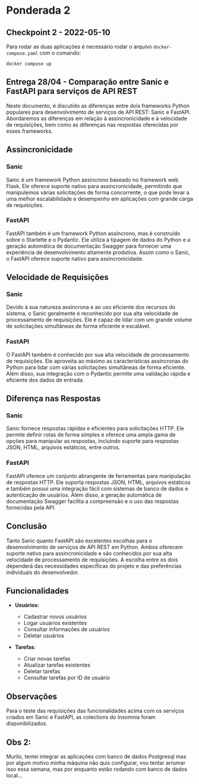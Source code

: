 # Ponderada 2

## Checkpoint 2 - 2022-05-10

Para rodar as duas aplicações é necessário rodar o arquivo `docker-compose.yaml` com o comando:
```
docker compose up
```

## Entrega 28/04 - Comparação entre Sanic e FastAPI para serviços de API REST

Neste documento, é discutido as diferenças entre dois frameworks Python populares para desenvolvimento de serviços de API REST: Sanic e FastAPI. Abordaremos as diferenças em relação à assincronicidade e à velocidade de requisições, bem como as diferenças nas respostas oferecidas por esses frameworks.

## Assincronicidade

### Sanic
Sanic é um framework Python assíncrono baseado no framework web Flask. Ele oferece suporte nativo para assincronicidade, permitindo que manipulemos várias solicitações de forma concorrente, o que pode levar a uma melhor escalabilidade e desempenho em aplicações com grande carga de requisições.

### FastAPI
FastAPI também é um framework Python assíncrono, mas é construído sobre o Starlette e o Pydantic. Ele utiliza a tipagem de dados do Python e a geração automática de documentação Swagger para fornecer uma experiência de desenvolvimento altamente produtiva. Assim como o Sanic, o FastAPI oferece suporte nativo para assincronicidade.

## Velocidade de Requisições

### Sanic
Devido à sua natureza assíncrona e ao uso eficiente dos recursos do sistema, o Sanic geralmente é reconhecido por sua alta velocidade de processamento de requisições. Ele é capaz de lidar com um grande volume de solicitações simultâneas de forma eficiente e escalável.

### FastAPI
O FastAPI também é conhecido por sua alta velocidade de processamento de requisições. Ele aproveita ao máximo as características assíncronas do Python para lidar com várias solicitações simultâneas de forma eficiente. Além disso, sua integração com o Pydantic permite uma validação rápida e eficiente dos dados de entrada.

## Diferença nas Respostas

### Sanic
Sanic fornece respostas rápidas e eficientes para solicitações HTTP. Ele permite definir rotas de forma simples e oferece uma ampla gama de opções para manipular as respostas, incluindo suporte para respostas JSON, HTML, arquivos estáticos, entre outros.

### FastAPI
FastAPI oferece um conjunto abrangente de ferramentas para manipulação de respostas HTTP. Ele suporta respostas JSON, HTML, arquivos estáticos e também possui uma integração fácil com sistemas de banco de dados e autenticação de usuários. Além disso, a geração automática de documentação Swagger facilita a compreensão e o uso das respostas fornecidas pela API.

## Conclusão

Tanto Sanic quanto FastAPI são excelentes escolhas para o desenvolvimento de serviços de API REST em Python. Ambos oferecem suporte nativo para assincronicidade e são conhecidos por sua alta velocidade de processamento de requisições. A escolha entre os dois dependerá das necessidades específicas do projeto e das preferências individuais do desenvolvedor.

## Funcionalidades

- **Usuários**: 
  - Cadastrar novos usuários
  - Logar usuários existentes
  - Consultar informações de usuários
  - Deletar usuários

- **Tarefas**:
  - Criar novas tarefas
  - Atualizar tarefas existentes
  - Deletar tarefas
  - Consultar tarefas por ID de usuário

## Observações

Para o teste das requisições das funcionalidades acima com os serviços criados em Sanic e FastAPI, as colections do Insomnia foram disponibilizados.

## Obs 2:

Murilo, tentei integrar as aplicações com banco de dados Postgresql mas por algum motivo minha máquina não quis configurar, vou tentar arrumar isso essa semana, mas por enquanto estão rodando com banco de dados local...

